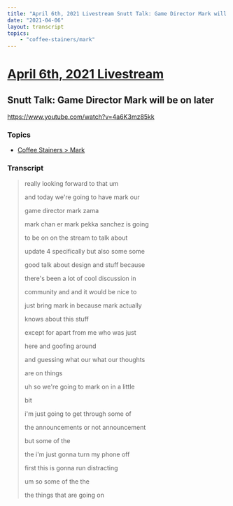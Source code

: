 ```yaml
---
title: "April 6th, 2021 Livestream Snutt Talk: Game Director Mark will be on later"
date: "2021-04-06"
layout: transcript
topics:
    - "coffee-stainers/mark"
---
```

# [April 6th, 2021 Livestream](../2021-04-06.md)
## Snutt Talk: Game Director Mark will be on later
https://www.youtube.com/watch?v=4a6K3mz85kk

### Topics
* [Coffee Stainers > Mark](../topics/coffee-stainers/mark.md)

### Transcript

> really looking forward to that um
>
> and today we're going to have mark our
>
> game director mark zama
>
> mark chan er mark pekka sanchez is going
>
> to be on on the stream to talk about
>
> update 4 specifically but also some some
>
> good talk about design and stuff because
>
> there's been a lot of cool discussion in
>
> community and and it would be nice to
>
> just bring mark in because mark actually
>
> knows about this stuff
>
> except for apart from me who was just
>
> here and goofing around
>
> and guessing what our what our thoughts
>
> are on things
>
> uh so we're going to mark on in a little
>
> bit
>
> i'm just going to get through some of
>
> the announcements or not announcement
>
> but some of the
>
> the i'm just gonna turn my phone off
>
> first this is gonna run distracting
>
> um so some of the the
>
> the things that are going on
